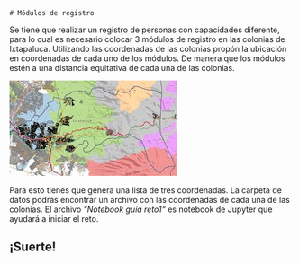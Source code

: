     # Módulos de registro 
Se tiene que realizar un registro de personas con capacidades diferente, para lo cual es necesario colocar 3 módulos de registro en las colonias de Ixtapaluca. Utilizando las coordenadas de las colonias propón la ubicación en coordenadas de cada uno de los módulos.  De manera que los módulos estén a una distancia equitativa de cada una de las colonias. 

![](imagenes/mapa.jpg)

Para esto tienes que genera una lista de tres coordenadas.   La carpeta de datos podrás encontrar un archivo con las coordenadas de cada una de las colonias.  El archivo *“Notebook guía reto1“* es notebook de Jupyter que ayudará a iniciar el reto.

## ¡Suerte!
